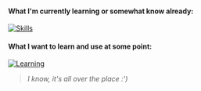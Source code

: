 #### What I'm currently learning or somewhat know already:
  
[![Skills](https://skillicons.dev/icons?i=js,html,css,py,git,vscode,vim,linux&perline=5)](https://skillicons.dev)
  
#### What I want to learn and use at some point:
  
[![Learning](https://skillicons.dev/icons?i=react,electron,nodejs,mongodb,bash,regex,docker,aws,rust,raspberrypi,bots&perline=5)](https://skillicons.dev)
  
> *I know, it's all over the place :')*
